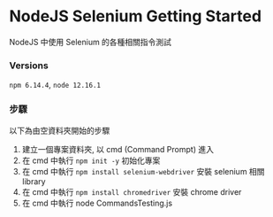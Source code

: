 # NodeJS Selenium Getting Started
NodeJS 中使用 Selenium 的各種相關指令測試

### Versions

`npm 6.14.4`, `node 12.16.1`

### 步驟

以下為由空資料夾開始的步驟

1. 建立一個專案資料夾, 以 cmd (Command Prompt) 進入
2. 在 cmd 中執行 `npm init -y` 初始化專案
3. 在 cmd 中執行 `npm install selenium-webdriver` 安裝 selenium 相關 library
4. 在 cmd 中執行 `npm install chromedriver` 安裝 chrome driver
5. 在 cmd 中執行 node CommandsTesting.js

